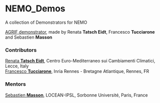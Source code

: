 # NEMO_Demos
A collection of Demonstrators for NEMO


[AGRIF demonstrator](https://github.com/ftucciarone/AGRIF_DEMO), made by Renata **Tatsch Eidt**, Francesco **Tucciarone** and Sebastien **Masson**


### Contributors
[Renata **Tatsch Eidt**](https://orcid.org/0000-0003-4129-1636), Centro Euro-Mediterraneo sui Cambiamenti Climatici, Lecce, Italy </br>
[Francesco **Tucciarone**](https://orcid.org/0009-0005-6778-2240), Inria Rennes - Bretagne Atlantique, Rennes, FR

### Mentors
[Sebastien **Masson**](https://orcid.org/0000-0002-1694-8117), LOCEAN-IPSL, Sorbonne Université, Paris, France
